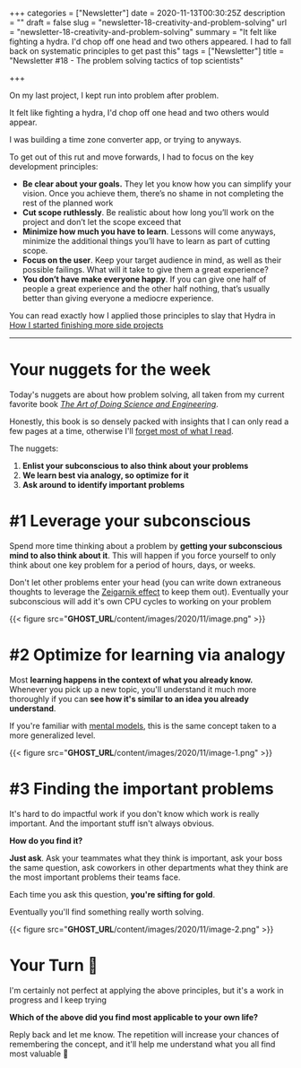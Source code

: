 +++
categories = ["Newsletter"]
date = 2020-11-13T00:30:25Z
description = ""
draft = false
slug = "newsletter-18-creativity-and-problem-solving"
url = "newsletter-18-creativity-and-problem-solving"
summary = "It felt like fighting a hydra. I'd chop off one head and two others appeared. I had to fall back on systematic principles to get past this"
tags = ["Newsletter"]
title = "Newsletter #18 - The problem solving tactics of top scientists"

+++


On my last project, I kept run into problem after problem.

It felt like fighting a hydra, I'd chop off one head and two others would appear.

I was building a time zone converter app, or trying to anyways.

To get out of this rut and move forwards, I had to focus on the key development principles:

* **Be clear about your goals.** They let you know how you can simplify your vision. Once you achieve them, there’s no shame in not completing the rest of the planned work
* **Cut scope ruthlessly**. Be realistic about how long you’ll work on the project and don’t let the scope exceed that
* **Minimize how much you have to learn**. Lessons will come anyways, minimize the additional things you’ll have to learn as part of cutting scope.
* **Focus on the user**. Keep your target audience in mind, as well as their possible failings. What will it take to give them a great experience?
* **You don’t have make everyone happy**. If you can give one half of people a great experience and the other half nothing, that’s usually better than giving everyone a mediocre experience.

You can read exactly how I applied those principles to slay that Hydra in [How I started finishing more side projects](__GHOST_URL__/blog/how-i-started-finishing-more-side-projects/)

---

# Your nuggets for the week

Today's nuggets are about how problem solving, all taken from my current favorite book _[The Art of Doing Science and Engineering](https://amzn.to/32FyWxd)_.

Honestly, this book is so densely packed with insights that I can only read a few pages at a time, otherwise I'll [forget most of what I read](__GHOST_URL__/newsletter/newsletter-17/).

The nuggets:

1. **Enlist your subconscious to also think about your problems**
2. **We learn best via analogy, so optimize for it**
3. **Ask around to identify important problems**

# #1 Leverage your subconscious

Spend more time thinking about a problem by **getting your subconscious mind to also think about it**. This will happen if you force yourself to only think about one key problem for a period of hours, days, or weeks.

Don't let other problems enter your head (you can write down extraneous thoughts to leverage the [Zeigarnik effect](https://www.psychologistworld.com/memory/zeigarnik-effect-interruptions-memory) to keep them out). Eventually your subconscious will add it's own CPU cycles to working on your problem

{{< figure src="__GHOST_URL__/content/images/2020/11/image.png" >}}

# #2 Optimize for learning via analogy

Most **learning happens in the context of what you already know.** Whenever you pick up a new topic, you'll understand it much more thoroughly if you can **see how it's similar to an idea you already understand**.

If you're familiar with [mental models](https://fs.blog/mental-models/#what_are_mental_models), this is the same concept taken to a more generalized level.

{{< figure src="__GHOST_URL__/content/images/2020/11/image-1.png" >}}

# #3 Finding the important problems

It's hard to do impactful work if you don't know which work is really important. And the important stuff isn't always obvious.

**How do you find it?**

**Just ask**. Ask your teammates what they think is important, ask your boss the same question, ask coworkers in other departments what they think are the most important problems their teams face.

Each time you ask this question, **you're sifting for gold**.

Eventually you'll find something really worth solving.

{{< figure src="__GHOST_URL__/content/images/2020/11/image-2.png" >}}

# Your Turn 👊

I'm certainly not perfect at applying the above principles, but it's a work in progress and I keep trying

**Which of the above did you find most applicable to your own life?**

Reply back and let me know.  The repetition will increase your chances of remembering the concept, and it'll help me understand what you all find most valuable 🙂

